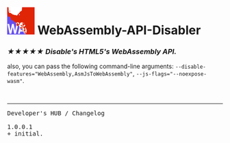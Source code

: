 <h1><img src="resources/icon.png" height="64" width="64"/> WebAssembly-API-Disabler</h1>

<h3><em>★★★★★ Disable's HTML5's WebAssembly API.</em></h3>

also, you can pass the following command-line arguments:
<code>--disable-features="WebAssembly,AsmJsToWebAssembly"</code>, <code>--js-flags="--noexpose-wasm"</code>.


<img width="0" height="0" src="resources/screenshot_1.png"/>

<hr/>

<pre>
Developer's HUB / Changelog

1.0.0.1
+ initial.
</pre>

<br/>

<!-- <a href="https://paypal.me/e1adkarak0"><img src="https://www.paypalobjects.com/webstatic/mktg/Logo/pp-logo-100px.png" alt="PayPal Donation"></a> -->
